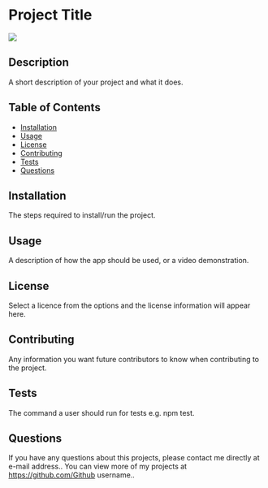 # Project Title

<img src="http://img.shields.io/badge/license-MIT-blue.svg"></img>

## Description

A short description of your project and what it does.

## Table of Contents

- [Installation](#installation)
- [Usage](#usage)
- [License](#license)
- [Contributing](#contributing)
- [Tests](#tests)
- [Questions](#questions)

## Installation

The steps required to install/run the project.

## Usage

A description of how the app should be used, or a video demonstration.

## License

Select a licence from the options and the license information will appear here.

## Contributing

Any information you want future contributors to know when contributing to the project.

## Tests

The command a user should run for tests e.g. npm test.

## Questions

If you have any questions about this projects, please contact me directly at e-mail address.. You can view more of my projects at https://github.com/Github username..
